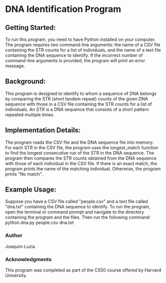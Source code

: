 # DNA Identification Program

## Getting Started:
To run this program, you need to have Python installed on your computer. The program requires two command-line arguments: the name of a CSV file containing the STR counts for a list of individuals, and the name of a text file containing the DNA sequence to identify. If the incorrect number of command-line arguments is provided, the program will print an error message.

## Background:
This program is designed to identify to whom a sequence of DNA belongs by comparing the STR (short tandem repeat) counts of the given DNA sequence with those in a CSV file containing the STR counts for a list of individuals. An STR is a DNA sequence that consists of a short pattern repeated multiple times.

## Implementation Details:
The program reads the CSV file and the DNA sequence file into memory. For each STR in the CSV file, the program uses the longest_match function to find the longest consecutive run of the STR in the DNA sequence. The program then compares the STR counts obtained from the DNA sequence with those of each individual in the CSV file. If there is an exact match, the program prints the name of the matching individual. Otherwise, the program prints "No match".

## Example Usage:
Suppose you have a CSV file called "people.csv" and a text file called "dna.txt" containing the DNA sequence to identify. To run the program, open the terminal or command prompt and navigate to the directory containing the program and the files. Then run the following command:
python dna.py people.csv dna.txt

### Author
Joaquim Luzia

### Acknowledgments
This program was completed as part of the CS50 course offered by Harvard University.
